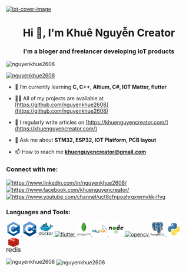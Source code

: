 [![Iot-cover-image](https://user-images.githubusercontent.com/49629370/236089529-71ecc167-84cf-48c1-a2a8-36c6e234ef66.gif)
](https://github.com/nguyenkhue2608)
<h1 align="center">Hi 👋, I'm Khuê Nguyễn Creator</h1>
<h3 align="center">I'm a bloger and freelancer developing IoT products</h3>

<p align="left"> <img src="https://komarev.com/ghpvc/?username=nguyenkhue2608&label=Profile%20views&color=0e75b6&style=flat" alt="nguyenkhue2608" /> </p>

<p align="left"> <a href="https://github.com/ryo-ma/github-profile-trophy"><img src="https://github-profile-trophy.vercel.app/?username=nguyenkhue2608" alt="nguyenkhue2608" /></a> </p>

- 🌱 I’m currently learning **C, C++, Altium, C#, IOT Matter, flutter**

- 👨‍💻 All of my projects are available at [https://github.com/nguyenkhue2608](https://github.com/nguyenkhue2608)

- 📝 I regularly write articles on [https://khuenguyencreator.com/](https://khuenguyencreator.com/)

- 💬 Ask me about **STM32, ESP32, IOT Platform, PCB layout**

- 📫 How to reach me **khuenguyencreator@gmail.com**

<h3 align="left">Connect with me:</h3>
<p align="left">
<a href="https://www.linkedin.com/in/nguyenkhue2608/" target="blank"><img align="center" src="https://raw.githubusercontent.com/rahuldkjain/github-profile-readme-generator/master/src/images/icons/Social/linked-in-alt.svg" alt="https://www.linkedin.com/in/nguyenkhue2608/" height="30" width="40" /></a>
<a href="https://www.facebook.com/khuenguyencreator/" target="blank"><img align="center" src="https://raw.githubusercontent.com/rahuldkjain/github-profile-readme-generator/master/src/images/icons/Social/facebook.svg" alt="https://www.facebook.com/khuenguyencreator/" height="30" width="40" /></a>
<a href="[https://www.youtube.com/channel/uct8cfnpoahrqxwmvkk-lfvg](https://www.youtube.com/c/Khu%C3%AAnguy%E1%BB%85nCreator)" target="blank"><img align="center" src="https://raw.githubusercontent.com/rahuldkjain/github-profile-readme-generator/master/src/images/icons/Social/youtube.svg" alt="https://www.youtube.com/channel/uct8cfnpoahrqxwmvkk-lfvg" height="30" width="40" /></a>
</p>

<h3 align="left">Languages and Tools:</h3>
<p align="left"> <a href="https://www.cprogramming.com/" target="_blank" rel="noreferrer"> <img src="https://raw.githubusercontent.com/devicons/devicon/master/icons/c/c-original.svg" alt="c" width="40" height="40"/> </a> <a href="https://www.w3schools.com/cpp/" target="_blank" rel="noreferrer"> <img src="https://raw.githubusercontent.com/devicons/devicon/master/icons/cplusplus/cplusplus-original.svg" alt="cplusplus" width="40" height="40"/> </a> <a href="https://www.docker.com/" target="_blank" rel="noreferrer"> <img src="https://raw.githubusercontent.com/devicons/devicon/master/icons/docker/docker-original-wordmark.svg" alt="docker" width="40" height="40"/> </a> <a href="https://flutter.dev" target="_blank" rel="noreferrer"> <img src="https://www.vectorlogo.zone/logos/flutterio/flutterio-icon.svg" alt="flutter" width="40" height="40"/> </a> <a href="https://www.mongodb.com/" target="_blank" rel="noreferrer"> <img src="https://raw.githubusercontent.com/devicons/devicon/master/icons/mongodb/mongodb-original-wordmark.svg" alt="mongodb" width="40" height="40"/> </a> <a href="https://www.mysql.com/" target="_blank" rel="noreferrer"> <img src="https://raw.githubusercontent.com/devicons/devicon/master/icons/mysql/mysql-original-wordmark.svg" alt="mysql" width="40" height="40"/> </a> <a href="https://nodejs.org" target="_blank" rel="noreferrer"> <img src="https://raw.githubusercontent.com/devicons/devicon/master/icons/nodejs/nodejs-original-wordmark.svg" alt="nodejs" width="40" height="40"/> </a> <a href="https://opencv.org/" target="_blank" rel="noreferrer"> <img src="https://www.vectorlogo.zone/logos/opencv/opencv-icon.svg" alt="opencv" width="40" height="40"/> </a> <a href="https://www.postgresql.org" target="_blank" rel="noreferrer"> <img src="https://raw.githubusercontent.com/devicons/devicon/master/icons/postgresql/postgresql-original-wordmark.svg" alt="postgresql" width="40" height="40"/> </a> <a href="https://www.python.org" target="_blank" rel="noreferrer"> <img src="https://raw.githubusercontent.com/devicons/devicon/master/icons/python/python-original.svg" alt="python" width="40" height="40"/> </a> <a href="https://redis.io" target="_blank" rel="noreferrer"> <img src="https://raw.githubusercontent.com/devicons/devicon/master/icons/redis/redis-original-wordmark.svg" alt="redis" width="40" height="40"/> </a> </p>

<p><img align="left" src="https://github-readme-stats.vercel.app/api/top-langs?username=nguyenkhue2608&show_icons=true&locale=en&layout=compact" alt="nguyenkhue2608" /></p>

<p>&nbsp;<img align="center" src="https://github-readme-stats.vercel.app/api?username=nguyenkhue2608&show_icons=true&locale=en" alt="nguyenkhue2608" /></p>
